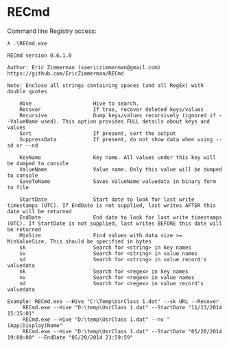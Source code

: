 # RECmd
Command line Registry access:
	
	λ .\RECmd.exe

	RECmd version 0.6.1.0
	
	Author: Eric Zimmerman (saericzimmerman@gmail.com)
	https://github.com/EricZimmerman/RECmd
	
	Note: Enclose all strings containing spaces (and all RegEx) with double quotes

        Hive                    Hive to search.
        Recover                 If true, recover deleted keys/values
        Recursive               Dump keys/values recursively (ignored if --ValueName used). This option provides FULL details about keys and values
        Sort                    If present, sort the output
        SuppressData            If present, do not show data when using --sd or --nd

        KeyName                 Key name. All values under this key will be dumped to console
        ValueName               Value name. Only this value will be dumped to console
        SaveToName              Saves ValueName valuedata in binary form to file

        StartDate               Start date to look for last write timestamps (UTC). If EndDate is not supplied, last writes AFTER this date will be returned
        EndDate                 End date to look for last write timestamps (UTC). If StartDate is not supplied, last writes BEFORE this date will be returned
        MinSize                 Find values with data size >= MinValueSize. This should be specified in bytes
        sk                      Search for <string> in key names
        sv                      Search for <string> in value names
        sd                      Search for <string> in value record's valuedata
        nk                      Search for <regex> in key names
        nv                      Search for <regex> in value names
        nd                      Search for <regex> in value record's valuedata

	Example: RECmd.exe --Hive "C:\Temp\UsrClass 1.dat" --sk URL --Recover
         RECmd.exe --Hive "D:\temp\UsrClass 1.dat" --StartDate "11/13/2014 15:35:01"
         RECmd.exe --Hive "D:\temp\UsrClass 1.dat" --nv "(App|Display)Name"
         RECmd.exe --Hive "D:\temp\UsrClass 1.dat" --StartDate "05/20/2014 19:00:00" --EndDate "05/20/2014 23:59:59"
